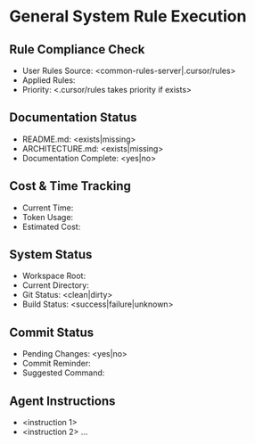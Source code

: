 # General System Rule Execution

## Rule Compliance Check
- User Rules Source: <common-rules-server|.cursor/rules>
- Applied Rules: <list of rules>
- Priority: <.cursor/rules takes priority if exists>

## Documentation Status
- README.md: <exists|missing>
- ARCHITECTURE.md: <exists|missing>
- Documentation Complete: <yes|no>

## Cost & Time Tracking
- Current Time: <YYYY-MM-DD HH:MM:SS UTC>
- Token Usage: <tokens used>
- Estimated Cost: <monetary cost>

## System Status
- Workspace Root: <path>
- Current Directory: <path>
- Git Status: <clean|dirty>
- Build Status: <success|failure|unknown>

## Commit Status
- Pending Changes: <yes|no>
- Commit Reminder: <message>
- Suggested Command: <git command>

## Agent Instructions
- <instruction 1>
- <instruction 2>
... 